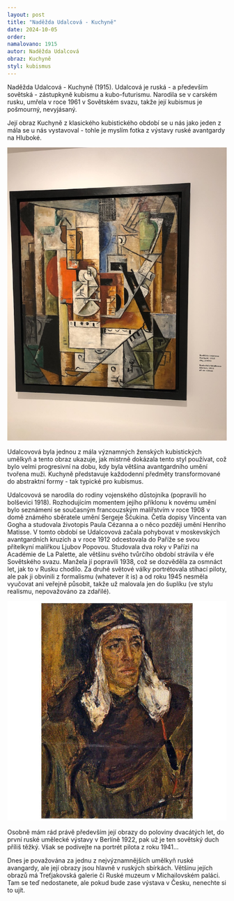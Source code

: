 ```yaml
---
layout: post
title: "Naděžda Udalcová - Kuchyně"
date: 2024-10-05
order: 
namalovano: 1915
autor: Naděžda Udalcová
obraz: Kuchyně
styl: kubismus
---
```


Naděžda Udalcová - Kuchyně (1915). Udalcová je ruská - a především sovětská - zástupkyně kubismu a kubo-futurismu. Narodila se v carském rusku, umřela v roce 1961 v Sovětském svazu, takže její kubismus je pošmourný, nevyjásaný. 

Její obraz Kuchyně z klasického kubistického období se u nás jako jeden z mála se u nás vystavoval - tohle je myslím fotka z výstavy ruské avantgardy na Hluboké. 

![Naděžda Udalcová - Kuchyně (1915)](/assets/obrazy/IMG_7722.jpeg)

Udalcovová byla jednou z mála významných ženských kubistických umělkyň a tento obraz ukazuje, jak mistrně dokázala tento styl používat, což bylo velmi progresivní na dobu, kdy byla většina avantgardního umění tvořena muži. Kuchyně představuje každodenní předměty transformované do abstraktní formy - tak typické pro kubismus. 

Udalcovová se narodila do rodiny vojenského důstojníka (popravili ho bolševici 1918). Rozhodujícím momentem jejího příklonu k novému umění bylo seznámení se současným francouzským malířstvím v roce 1908 v domě známého sběratele umění Sergeje Ščukina. Četla dopisy Vincenta van Gogha a studovala životopis Paula Cézanna a o něco později umění Henriho Matisse. V tomto období se Udalcovová začala pohybovat v moskevských avantgardních kruzích a v roce 1912 odcestovala do Paříže se svou přítelkyní malířkou Ljubov Popovou. Studovala dva roky v Pařízi na Académie de La Palette, ale většinu svého tvůrčího období strávila v éře Sovětského svazu. Manžela jí popravili 1938, což se dozvěděla za osmnáct let, jak to v Rusku chodilo. Za druhé světové války portrétovala stíhací piloty, ale pak ji obvinili z formalismu (whatever it is) a od roku 1945 nesměla vyučovat ani veřejně působit, takže už malovala jen do šuplíku (ve stylu realismu, nepovažováno za zdařilé). 

![Portrét vojenského pilota. 1942. Dřevínské muzeum)](/assets/obrazy/udalcova-pilot.jpg)

Osobně mám rád právě především její obrazy do poloviny dvacátých let, do první ruské umělecké výstavy v Berlíně 1922, pak už je ten sovětský duch příliš těžký. Však se podívejte na portrét pilota z roku 1941... 

Dnes je považována za jednu z nejvýznamnějších umělkyň ruské avangardy, ale její obrazy jsou hlavně v ruských sbírkách. Většinu jejích obrazů má Treťjakovská galerie či Ruské muzeum v Michailovském paláci. Tam se teď nedostanete, ale pokud bude zase výstava v Česku, nenechte si to ujít. 